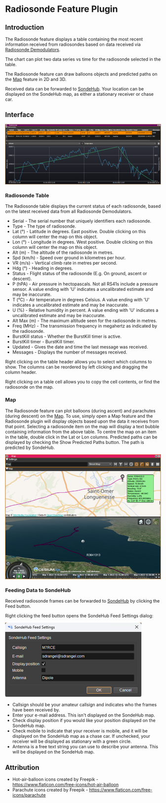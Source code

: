 <h1>Radiosonde Feature Plugin</h1>

<h2>Introduction</h2>

The Radiosonde feature displays a table containing the most recent information received from radiosondes
based on data received via [Radiosonde Demodulators](../../channelrx/demodradiosonde/readme.md).

The chart can plot two data series vs time for the radiosonde selected in the table.

The Radiosonde feature can draw balloons objects and predicted paths on the [Map](../../feature/map/readme.md) feature in 2D and 3D.

Received data can be forwarded to [SondeHub](https://sondehub.org/). Your location can be displayed on the SondeHub map, as either a stationary receiver or chase car.

<h2>Interface</h2>

![Radiosonde feature plugin GUI](../../../doc/img/Radiosonde_plugin.png)

<h3>Radiosonde Table</h3>

The Radiosonde table displays the current status of each radiosonde, based on the latest received data from all Radiosonde Demodulators.

* Serial - The serial number that uniquely identifiers each radiosonde.
* Type - The type of radiosonde.
* Lat (°) - Latitude in degrees. East positive. Double clicking on this column will center the map on this object.
* Lon (°) - Longitude in degrees. West positive. Double clicking on this column will center the map on this object.
* Alt (m) - The altitude of the radiosonde in metres.
* Spd (km/h) - Speed over ground in kilometres per hour.
* VR (m/s) - Vertical climb rate in metres per second.
* Hdg (°) - Heading in degrees.
* Status - Flight status of the radiosonde (E.g. On ground, ascent or descent).
* P (hPA) - Air pressure in hectopascals. Not all RS41s include a pressure sensor. A value ending with 'U' indicates a uncalibrated estimate and may be inaccurate.
* T (°C) - Air temperature in degrees Celsius.  A value ending with 'U' indicates a uncalibrated estimate and may be inaccurate.
* U (%) - Relative humidity in percent.  A value ending with 'U' indicates a uncalibrated estimate and may be inaccurate.
* Alt Max (m) - The maximum altitude seen for the radiosonde in metres.
* Freq (MHz) - The transmission frequency in megahertz as indicated by the radiosonde.
* BurstKill status - Whether the BurstKill timer is active.
* BurstKill timer - BurstKill timer.
* Updated - Gives the date and time the last message was received.
* Messages - Displays the number of messages received.

Right clicking on the table header allows you to select which columns to show. The columns can be reordered by left clicking and dragging the column header.

Right clicking on a table cell allows you to copy the cell contents, or find the radiosonde on the map.

<h3>Map</h3>

The Radiosonde feature can plot balloons (during ascent) and parachutes (during descent) on the [Map](../../feature/map/readme.md).
To use, simply open a Map feature and the Radiosonde plugin will display objects based upon the data it receives from that point.
Selecting a radiosonde item on the map will display a text bubble containing information from the above table.
To centre the map on an item in the table, double click in the Lat or Lon columns.
Predicted paths can be displayed by checking the Show Predicted Paths button. The path is predicted by SondeHub.

![Radiosonde on map](../../../doc/img/Radiosonde_plugin_map.png)

<h3>Feeding Data to SondeHub</h3>

Received radiosonde frames can be forwarded to [SondeHub](https://sondehub.org/) by clicking the Feed button.

Right clicking the feed button opens the SondeHub Feed Settings dialog:

![SondeHub settings dialog](../../../doc/img/Radiosonde_plugin_sondehub_settings.png)

* Callsign should be your amateur callsign and indicates who the frames have been received by.
* Enter your e-mail address. This isn't displayed on the SondeHub map.
* Check display position if you would like your position displayed on the SondeHub map.
* Check mobile to indicate that your receiver is mobile, and it will be displayed on the SondeHub map as a chase car. If unchecked, your receiver will be displayed as stationary with a green circle.
* Antenna is a free text string you can use to describe your antenna. This will be displayed on the SondeHub map.

<h2>Attribution</h2>

* Hot-air-balloon icons created by Freepik - https://www.flaticon.com/free-icons/hot-air-balloon
* Parachute icons created by Freepik - https://www.flaticon.com/free-icons/parachute
